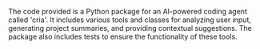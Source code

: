 The code provided is a Python package for an AI-powered coding agent called 'cria'. It includes various tools and classes for analyzing user input, generating project summaries, and providing contextual suggestions. The package also includes tests to ensure the functionality of these tools.